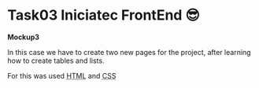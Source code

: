 # Task03 Iniciatec FrontEnd 😎

**Mockup3**

In this case we have to create two new pages for the project, after learning how to create tables and lists.

For this was used <abbr title="Hyper Text Markup Language">HTML</abbr> and <abbr title="Cascading Style Sheets">CSS</abbr>

